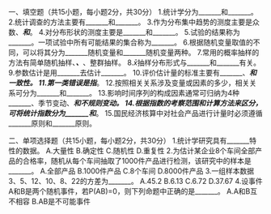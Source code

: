 一、填空题（共15小题，每小题2分，共30分）
 1.统计学分为_______和_______。
 2.统计调查的方法主要有_______和_______。
 3.作为分布集中趋势的测度主要是众数、_______和_______。
 4.对分布形状的测度主要是_______和_______。
 5.试验的结果称为_______。一项试验中所有可能结果的集合称为_______。
 6.根据随机变量取值的不同，可以将其分为_______随机变量和_______随机变量两种。
 7.常用的概率抽样的方法有简单随机抽样、_______、_______、整群抽样。
 8.$\bar{x}$抽样分布形式与_______和_______有关。
 9.参数估计是用_______去估计_______。
 10.评价估计量的标准主要有_______、_______和一致性。
 11.第一类错误是指_______。
 12.按照相关关系涉及变量或因素的多少，相关关系可分为_______和_______。
 13.影响时间序列的构成因素通常可归纳为4种_______、季节变动、_______和不规则变动。
 14.根据指数的考察范围和计算方法来区分，可将统计指数分为_______和_______。
 15.国民经济核算中对社会产品进行计量时必须遵循_______原则和_______原则。
 ​

 二、单项选择题（共15小题，每小题2分，共30分）
 1.统计学研究具有_______特性的数据。
 A.大量性        B.确定性        C.随机性         D.重复性
 2.为估计某企业8个车间全部产品的合格率，随机从每个车间抽取了1000件产品进行检测，该研究中的样本是_______。
 A.全部产品        B.1000件产品        C.8个车间         D.8000件产品
 3.一组样本数据3、5、12、10、8、22的方差为_______。
 A.45.2        B.6.13        C.6.72         D.37.67
 4.设事件A和B是两个随机事件，若P(AB)=0，则下列命题中正确的是_______。
 A.A和B互不相容        B.AB是不可能事件     
 